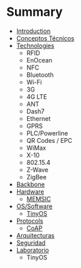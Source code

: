 # Summary

* [Introduction](README.md)
* [Conceptos Técnicos](conceptos_tecnicos.md)
* [Technologies](technologies.md)
   * RFID
   * EnOcean
   * NFC
   * Bluetooth
   * Wi-Fi
   * 3G
   * 4G LTE
   * ANT
   * Dash7
   * Ethernet
   * GPRS
   * PLC/Powerline
   * QR Codes / EPC
   * WiMax
   * X-10
   * 802.15.4
   * Z-Wave
   * ZigBee
* [Backbone](backbone.md)
* [Hardware](hardware.md)
   * [MEMSIC](memsic.md)
* [OS/Software](ossoftware.md)
   * [TinyOS](tinyos.md)
* [Protocols](protocols.md)
   * [CoAP](coap.md)
* [Arquitecturas](arquitecturas.md)
* [Seguridad](seguridad.md)
* [Laboratorio](laboratorio.md)
   * TinyOS

